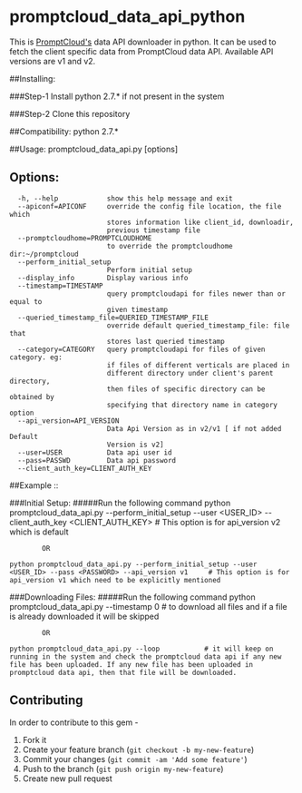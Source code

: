 # promptcloud_data_api_python
This is [PromptCloud's](http://promptcloud.com) data API downloader in python. It can be used to fetch the client specific data from PromptCloud data API. Available API versions are v1 and v2.

##Installing:

###Step-1
  Install python 2.7.* if not present in the system

###Step-2
   Clone this repository

##Compatibility:
	python 2.7.*

##Usage: promptcloud_data_api.py [options] 

## Options:
```
  -h, --help            show this help message and exit
  --apiconf=APICONF     override the config file location, the file which
                        stores information like client_id, downloadir,
                        previous timestamp file
  --promptcloudhome=PROMPTCLOUDHOME
                        to override the promptcloudhome dir:~/promptcloud
  --perform_initial_setup
                        Perform initial setup
  --display_info        Display various info
  --timestamp=TIMESTAMP
                        query promptcloudapi for files newer than or equal to
                        given timestamp
  --queried_timestamp_file=QUERIED_TIMESTAMP_FILE
                        override default queried_timestamp_file: file that
                        stores last queried timestamp
  --category=CATEGORY   query promptcloudapi for files of given category. eg:
                        if files of different verticals are placed in
                        different directory under client's parent directory,
                        then files of specific directory can be obtained by
                        specifying that directory name in category option
  --api_version=API_VERSION
                        Data Api Version as in v2/v1 [ if not added Default
                        Version is v2]
  --user=USER           Data api user id
  --pass=PASSWD         Data api password
  --client_auth_key=CLIENT_AUTH_KEY
```
##Example ::

###Initial Setup:
#####Run the following command
	python promptcloud_data_api.py --perform_initial_setup --user <USER_ID> --client_auth_key <CLIENT_AUTH_KEY>      # This option is for api_version v2 which is default
	         
			OR

	python promptcloud_data_api.py --perform_initial_setup --user <USER_ID> --pass <PASSWORD> --api_version v1     # This option is for api_version v1 which need to be explicitly mentioned

###Downloading Files:
#####Run the following command
	python promptcloud_data_api.py --timestamp 0    # to download all files and if a file is already downloaded it will be skipped
			
			OR
        
	python promptcloud_data_api.py --loop           # it will keep on running in the system and check the promptcloud data api if any new file has been uploaded. If any new file has been uploaded in promptcloud data api, then that file will be downloaded.


## Contributing
In order to contribute to this gem -

1. Fork it
2. Create your feature branch (`git checkout -b my-new-feature`)
3. Commit your changes (`git commit -am 'Add some feature'`)
4. Push to the branch (`git push origin my-new-feature`)
5. Create new pull request
